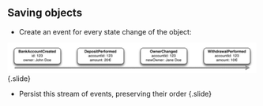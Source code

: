 ## Saving objects

- Create an event for every state change of the object:

![Eventstream](static/img/eventstream.png)
{.slide}

- Persist this stream of events, preserving their order
{.slide}

